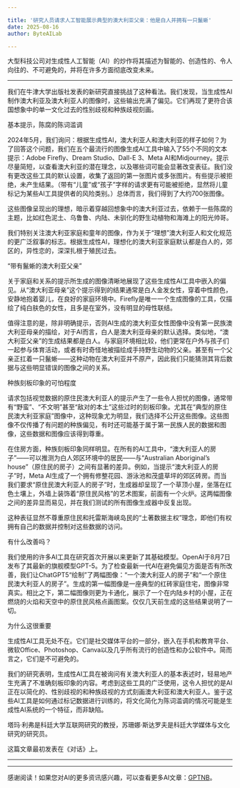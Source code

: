 ```yaml
---

title: '研究人员请求人工智能展示典型的澳大利亚父亲：他是白人并拥有一只鬣蜥'
date: 2025-08-16
author: ByteAILab

---
```


大型科技公司对生成性人工智能（AI）的炒作将其描述为智能的、创造性的、令人向往的、不可避免的，并将在许多方面彻底改变未来。

---
我们在牛津大学出版社发表的新研究直接挑战了这种看法。我们发现，当生成性AI制作澳大利亚及澳大利亚人的图像时，这些输出充满了偏见。它们再现了更符合该国想象中的单一文化过去的性别歧视和种族歧视刻画。

基本提示，陈腐的陈词滥调

2024年5月，我们询问：根据生成性AI，澳大利亚人和澳大利亚的样子如何？为了回答这个问题，我们在五个最流行的图像生成AI工具中输入了55个不同的文本提示：Adobe Firefly、Dream Studio、Dall-E 3、Meta AI和Midjourney。提示尽量简短，以查看澳大利亚的潜在理念，以及哪些词可能会显著改变表征。我们没有更改这些工具的默认设置，收集了返回的第一张图片或多张图片。有些提示被拒绝，未产生结果。（带有“儿童”或“孩子”字样的请求更有可能被拒绝，显然将儿童标记为某些AI工具提供者的风险类别。）总体而言，我们得到了大约700张图像。

这些图像呈现出的理想，暗示着穿越回想象中的澳大利亚过去，依赖于一些陈腐的主题，比如红色泥土、乌鲁鲁、内陆、未驯化的野生动植物和海滩上的阳光帅哥。

我们特别关注澳大利亚家庭和童年的图像，作为关于“理想”澳大利亚人和文化规范的更广泛叙事的标志。根据生成性AI，理想化的澳大利亚家庭默认都是白人的，郊区的，异性恋的，深深扎根于殖民过去。

“带有鬣蜥的澳大利亚父亲”

关于家庭和关系的提示所生成的图像清晰地展现了这些生成性AI工具中嵌入的偏见。从“澳大利亚母亲”这个提示得到的结果通常是白人金发女性，穿着中性颜色，安静地抱着婴儿，在良好的家庭环境中。Firefly是唯一一个生成图像的工具，仅描绘了纯白肤色的女性，且多是在室外，没有明显的母性联结。

值得注意的是，除非明确提示，否则AI生成的澳大利亚女性图像中没有第一民族澳大利亚母亲的描绘，对于AI而言，白人是澳大利亚母亲的默认选择。类似地，“澳大利亚父亲”的生成结果都是白人。与家庭环境相比较，他们更常在户外与孩子们一起参与体育活动，或者有时奇怪地被描绘成手持野生动物的父亲。甚至有一个父亲正扛着一只鬣蜥——这种动物在澳大利亚并不原产，因此我们只能猜测其背后数据与这些明显错误的图像之间的关系。
 
种族刻板印象的可怕程度

请求包括视觉数据的原住民澳大利亚人的提示产生了一些令人担忧的图像，通常带有“野蛮”、“不文明”甚至“敌对的本土”这些过时的刻板印象。尤其在“典型的原住民澳大利亚家庭”图像中，这种现象尤为明显，我们选择不公开这些图像。这些图像不仅传播了有问题的种族偏见，有时还可能基于属于第一民族人民的数据和图像，这些数据和图像应该得到尊重。

在住房方面，种族刻板印象同样明显。在所有的AI工具中，“澳大利亚人的房子”——可以推测为白人郊区环境中的居民——与“Australian Aboriginal’s house”（原住民的房子）之间有显著的差异。例如，当提示“澳大利亚人的房子”时，Meta AI生成了一个拥有修整花园、游泳池和茂盛草坪的郊区砖房。而当我们要求“原住民澳大利亚人的房子”时，生成器却呈现了一个草顶小屋，坐落在红色土壤上，外墙上装饰着“原住民风格”的艺术图案，前面有一个火炉。这两幅图像之间的差异显而易见，并在我们测试的所有图像生成器中反复出现。

这种表征显然不尊重原住民和托雷斯海峡岛民的“土著数据主权”理念，即他们有权拥有自己的数据并控制对这些数据的访问。

有什么改善吗？

我们使用的许多AI工具在研究首次开展以来更新了其基础模型。OpenAI于8月7日发布了其最新的旗舰模型GPT-5。为了检查最新一代AI在避免偏见方面是否有所改善，我们让ChatGPT5“绘制”了两幅图像：“一个澳大利亚人的房子”和“一个原住民澳大利亚人的房子”。生成的第一幅图像是一座典型的红砖家庭住宅，图像非常真实。相比之下，第二幅图像则更为卡通化，展示了一个在内陆乡村的小屋，正在燃烧的火焰和天空中的原住民风格点画图案。仅仅几天前生成的这些结果说明了一切。

为什么这很重要

生成性AI工具无处不在。它们是社交媒体平台的一部分，嵌入在手机和教育平台、微软Office、Photoshop、Canva以及几乎所有流行的创造性和办公软件中。简而言之，它们是不可避免的。

我们的研究表明，生成性AI工具在被询问有关澳大利亚人的基本表述时，轻易地产生充满了不准确刻板印象的内容。考虑到这些工具的广泛使用，这令人担忧的是AI正在以简化的、性别歧视的和种族歧视的方式刻画澳大利亚和澳大利亚人。鉴于这些AI工具是如何通过标记数据进行训练的，将文化简化为陈词滥调的情况可能是生成性AI系统的一个特征，而非缺陷。

塔玛·利弗是科廷大学互联网研究的教授，苏珊娜·斯达罗夫是科廷大学媒体与文化研究的研究员。

这篇文章最初发表在《对话》上。

---
---
感谢阅读！如果您对AI的更多资讯感兴趣，可以查看更多AI文章：[GPTNB](https://gptnb.com)。